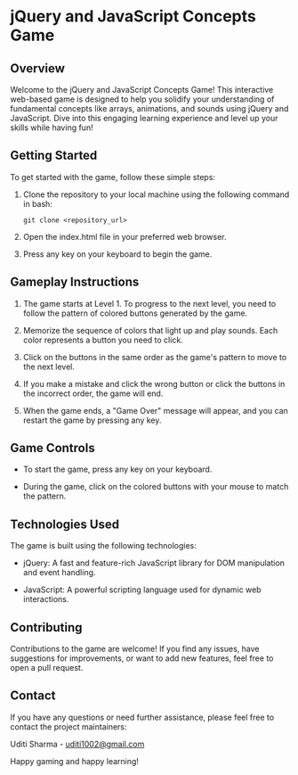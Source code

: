 # **jQuery and JavaScript Concepts Game**
## **Overview**
Welcome to the jQuery and JavaScript Concepts Game! This interactive web-based game is designed to help you solidify your understanding of fundamental concepts like arrays, animations, and sounds using jQuery and JavaScript. Dive into this engaging learning experience and level up your skills while having fun!

## **Getting Started**
To get started with the game, follow these simple steps:

1. Clone the repository to your local machine using the following command in bash:

     ```git clone <repository_url>```

2. Open the index.html file in your preferred web browser.

3. Press any key on your keyboard to begin the game.

## **Gameplay Instructions**
1. The game starts at Level 1. To progress to the next level, you need to follow the pattern of colored buttons generated by the game.

2. Memorize the sequence of colors that light up and play sounds. Each color represents a button you need to click.

3. Click on the buttons in the same order as the game's pattern to move to the next level.

4. If you make a mistake and click the wrong button or click the buttons in the incorrect order, the game will end.

5. When the game ends, a "Game Over" message will appear, and you can restart the game by pressing any key.

## **Game Controls**
* To start the game, press any key on your keyboard.

* During the game, click on the colored buttons with your mouse to match the pattern.

## **Technologies Used**
The game is built using the following technologies:

* jQuery: A fast and feature-rich JavaScript library for DOM manipulation and event handling.

* JavaScript: A powerful scripting language used for dynamic web interactions.

## **Contributing**
Contributions to the game are welcome! If you find any issues, have suggestions for improvements, or want to add new features, feel free to open a pull request.

## **Contact**
If you have any questions or need further assistance, please feel free to contact the project maintainers:

Uditi Sharma - uditi1002@gmail.com


Happy gaming and happy learning!
